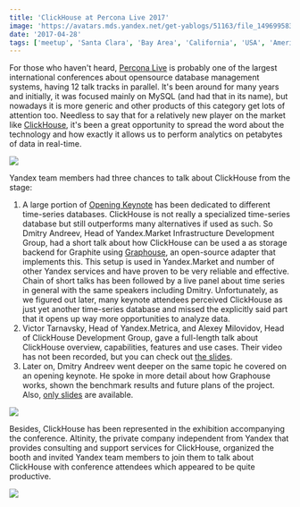 ```yaml
---
title: 'ClickHouse at Percona Live 2017'
image: 'https://avatars.mds.yandex.net/get-yablogs/51163/file_1496995835580/orig'
date: '2017-04-28'
tags: ['meetup', 'Santa Clara', 'Bay Area', 'California', 'USA', 'America', 'events', 'Graphouse']
---
```


For those who haven't heard, [Percona Live](https://percona.com/live/17) is probably one of the largest international conferences about opensource database management systems, having 12 talk tracks in parallel. It's been around for many years and initially, it was focused mainly on MySQL (and had that in its name), but nowadays it is more generic and other products of this category get lots of attention too. Needless to say that for a relatively new player on the market like [ClickHouse](https://clickhouse.tech/), it's been a great opportunity to spread the word about the technology and how exactly it allows us to perform analytics on petabytes of data in real-time.

![](https://avatars.mds.yandex.net/get-yablogs/61002/file_1496995891097/orig)

Yandex team members had three chances to talk about ClickHouse from the stage:
1. A large portion of [Opening Keynote](https://www.percona.com/blog/2017/04/25/percona-live-2017-day-one-keynotes/) has been dedicated to different time-series databases. ClickHouse is not really a specialized time-series database but still outperforms many alternatives if used as such. So Dmitry Andreev, Head of Yandex.Market Infrastructure Development Group, had a short talk about how ClickHouse can be used a as storage backend for Graphite using [Graphouse](https://github.com/clickhouse/graphouse), an open-source adapter that implements this. This setup is used in Yandex.Market and number of other Yandex services and have proven to be very reliable and effective. Chain of short talks has been followed by a live panel about time series in general with the same speakers including Dmitry. Unfortunately, as we figured out later, many keynote attendees perceived ClickHouse as just yet another time-series database and missed the explicitly said part that it opens up way more opportunities to analyze data.
2. Victor Tarnavsky, Head of Yandex.Metrica, and Alexey Milovidov, Head of ClickHouse Development Group, gave a full-length talk about ClickHouse overview, capabilities, features and use cases. Their video has not been recorded, but you can check out [the slides](https://presentations.clickhouse.tech/percona2017/ClickHouse%20Percona%20Santa%20Clara%202.0.pdf).
3. Later on, Dmitry Andreev went deeper on the same topic he covered on an opening keynote. He spoke in more detail about how Graphouse works, shown the benchmark results and future plans of the project. Also, [only slides](https://www.percona.com/live/17/sites/default/files/slides/clickhouse-as-timeseries-database.pdf) are available.

![](https://avatars.mds.yandex.net/get-yablogs/114306/file_1496995873490/orig)

Besides, ClickHouse has been represented in the exhibition accompanying the conference. Altinity, the private company independent from Yandex that provides consulting and support services for ClickHouse, organized the booth and invited Yandex team members to join them to talk about ClickHouse with conference attendees which appeared to be quite productive.

![](https://avatars.mds.yandex.net/get-yablogs/49865/file_1496995857463/orig)
